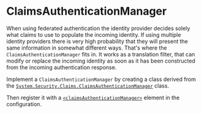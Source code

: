 ClaimsAuthenticationManager
==========================

When using federated authentication the identity provider decides solely what 
claims to use to populate the incoming identity. If using multiple identity
providers there is very high probability that they will present the same
information in somewhat different ways. That's where the 
`ClaimsAuthenticationManager` fits in. It works as a translation filter,
that can modify or replace the incoming identity as soon as it has been
constructed from the incoming authentication response.

Implement a `ClaimsAuthenticationManager` by creating a class derived from the
[`System.Security.Claims.ClaimsAuthenticationManager`](http://msdn.microsoft.com/en-us/library/system.security.claims.claimsauthenticationmanager.aspx)
class.

Then register it with a 
[`<claimsAuthenticationManager>`](Configuration.md#claimsauthenticationmanager-element) 
element in the configuration.